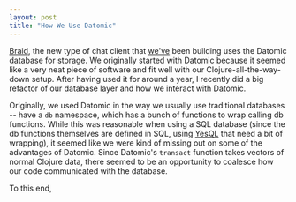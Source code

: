```yaml
---
layout: post
title: "How We Use Datomic"
---
```


[Braid][], the new type of chat client that [we've][bloom] been building uses the Datomic database for storage.
We originally started with Datomic because it seemed like a very neat piece of software and fit well with our Clojure-all-the-way-down setup.
After having used it for around a year, I recently did a big refactor of our database layer and how we interact with Datomic.

Originally, we used Datomic in the way we usually use traditional databases -- have a `db` namespace, which has a bunch of functions to wrap calling db functions.
While this was reasonable when using a SQL database (since the db functions themselves are defined in SQL, using [YesQL][] that need a bit of wrapping), it seemed like we were kind of missing out on some of the advantages of Datomic.
Since Datomic's `transact` function takes vectors of normal Clojure data, there seemed to be an opportunity to coalesce how our code communicated with the database.

To this end,

  [Braid]: https://braidchat.com
  [bloom]: http://bloomventures.io
  [YesQL]: https://github.com/krisajenkins/yesql
